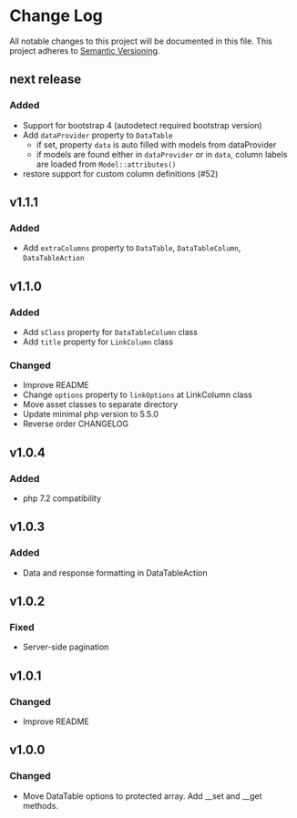 # Change Log
All notable changes to this project will be documented in this file.
This project adheres to [Semantic Versioning](http://semver.org/).

## next release
### Added
- Support for bootstrap 4 (autodetect required bootstrap version)
- Add `dataProvider` property to `DataTable`
  - if set, property `data` is auto filled with models from dataProvider
  - if models are found either in `dataProvider` or in `data`, column labels are loaded from
    `Model::attributes()`
- restore support for custom column definitions (#52)

## v1.1.1
### Added
- Add `extraColumns` property to `DataTable`, `DataTableColumn`, `DataTableAction`

## v1.1.0
### Added
- Add `sClass` property for `DataTableColumn` class
- Add `title` property for `LinkColumn` class
### Changed
- Improve README
- Change `options` property to `linkOptions` at LinkColumn class
- Move asset classes to separate directory
- Update minimal php version to 5.5.0
- Reverse order CHANGELOG

## v1.0.4
### Added
- php 7.2 compatibility

## v1.0.3
### Added
- Data and response formatting in DataTableAction

## v1.0.2
### Fixed
- Server-side pagination

## v1.0.1
### Changed
- Improve README

## v1.0.0
### Changed 
- Move DataTable options to protected array. Add __set and __get methods.
